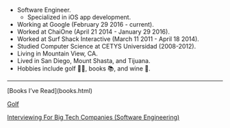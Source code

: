 * Software Engineer.
    * Specialized in iOS app development.
* Working at Google (February 29 2016 - current).
* Worked at ChaiOne (April 21 2014 - January 29 2016).
* Worked at Surf Shack Interactive (March 11 2011 - April 18 2014).
* Studied Computer Science at CETYS Universidad (2008-2012).
* Living in Mountain View, CA.
* Lived in San Diego, Mount Shasta, and Tijuana.
* Hobbies include golf 🏌️‍♂️, books 📚, and wine 🍷.

<hr />
[Books I’ve Read](books.html)

[Golf](golf.html)

[Interviewing For Big Tech Companies (Software Engineering)](interviewing-for-big-tech-cos-swe.html)

